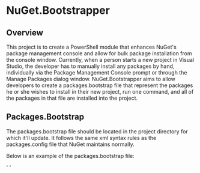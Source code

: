 # NuGet.Bootstrapper

## Overview

This project is to create a PowerShell module that enhances NuGet's package management console and allow for bulk package installation from the console window.  Currently, when a person starts a new project in Visual Studio, the developer has to manually install any packages by hand, individually via the Package Management Console prompt or through the Manage Packages dialog window.  NuGet.Bootstrapper aims to allow developers to create a packages.bootstrap file that represent the packages he or she wishes to install in their new project, run one command, and all of the packages in that file are installed into the project.

## Packages.Bootstrap

The packages.bootstrap file should be located in the project directory for which it'll update.  It follows the same xml syntax rules as the packages.config file that NuGet maintains normally.

Below is an example of the packages.bootstrap file:

'<?xml version="1.0" encoding="utf-8"?>
<packages>
	<package id="Moq" version="4.0.10827" />
	<package id="ShouldFluent" version="1.1.12.0" />
	<package id="Unity" version="2.1.505.0" />
	<package id="jQuery" version="1.7.1" />
</packages>'